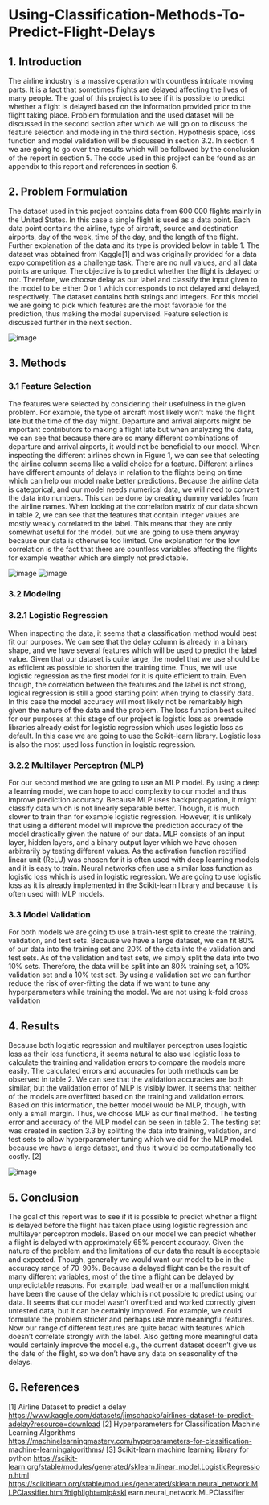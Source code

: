 # Using-Classification-Methods-To-Predict-Flight-Delays

## 1. Introduction

The airline industry is a massive operation with countless intricate moving parts. It is a fact that
sometimes flights are delayed affecting the lives of many people. The goal of this project is to see if
it is possible to predict whether a flight is delayed based on the information provided prior to the
flight taking place.
Problem formulation and the used dataset will be discussed in the second section after which we
will go on to discuss the feature selection and modeling in the third section. Hypothesis space, loss
function and model validation will be discussed in section 3.2. In section 4 we are going to go over
the results which will be followed by the conclusion of the report in section 5. The code used in this
project can be found as an appendix to this report and references in section 6.

## 2. Problem Formulation

The dataset used in this project contains data from 600 000 flights mainly in the United States. In
this case a single flight is used as a data point. Each data point contains the airline, type of aircraft,
source and destination airports, day of the week, time of the day, and the length of the flight.
Further explanation of the data and its type is provided below in table 1. The dataset was obtained
from Kaggle[1] and was originally provided for a data expo competition as a challenge task. There
are no null values, and all data points are unique.
The objective is to predict whether the flight is delayed or not. Therefore, we choose delay as our
label and classify the input given to the model to be either 0 or 1 which corresponds to not delayed
and delayed, respectively. The dataset contains both strings and integers. For this model we are
going to pick which features are the most favorable for the prediction, thus making the model
supervised. Feature selection is discussed further in the next section.

![image](https://github.com/m1k4x00/Using-Classification-Methods-To-Predict-Flight-Delays/assets/142576207/3576d9c3-48cd-4c60-b679-b234127f4bdd)

## 3. Methods
### 3.1 Feature Selection

The features were selected by considering their usefulness in the given problem. For example, the
type of aircraft most likely won’t make the flight late but the time of the day might. Departure and
arrival airports might be important contributors to making a flight late but when analyzing the data,
we can see that because there are so many different combinations of departure and arrival airports,
it would not be beneficial to our model.
When inspecting the different airlines shown in Figure 1, we can see that selecting the airline
column seems like a valid choice for a feature. Different airlines have different amounts of delays in
relation to the flights being on time which can help our model make better predictions. Because the
airline data is categorical, and our model needs numerical data, we will need to convert the data into
numbers. This can be done by creating dummy variables from the airline names.
When looking at the correlation matrix of our data shown in table 2, we can see that the features
that contain integer values are mostly weakly correlated to the label. This means that they are only
somewhat useful for the model, but we are going to use them anyway because our data is otherwise
too limited. One explanation for the low correlation is the fact that there are countless variables
affecting the flights for example weather which are simply not predictable.

![image](https://github.com/m1k4x00/Using-Classification-Methods-To-Predict-Flight-Delays/assets/142576207/cb82bacd-2bb1-4c0d-b8a1-49baab6ae3f9)
![image](https://github.com/m1k4x00/Using-Classification-Methods-To-Predict-Flight-Delays/assets/142576207/1ca07833-010b-4e0a-9624-fa18629986c9)

### 3.2 Modeling
### 3.2.1 Logistic Regression

When inspecting the data, it seems that a classification method would best fit our purposes. We can
see that the delay column is already in a binary shape, and we have several features which will be
used to predict the label value. Given that our dataset is quite large, the model that we use should be
as efficient as possible to shorten the training time. Thus, we will use logistic regression as the first
model for it is quite efficient to train. Even though, the correlation between the features and the
label is not strong, logical regression is still a good starting point when trying to classify data. In
this case the model accuracy will most likely not be remarkably high given the nature of the data
and the problem.
The loss function best suited for our purposes at this stage of our project is logistic loss as premade
libraries already exist for logistic regression which uses logistic loss as default. In this case we are
going to use the Scikit-learn library. Logistic loss is also the most used loss function in logistic
regression.

### 3.2.2 Multilayer Perceptron (MLP)

For our second method we are going to use an MLP model. By using a deep a learning model, we
can hope to add complexity to our model and thus improve prediction accuracy. Because MLP uses
backpropagation, it might classify data which is not linearly separable better. Though, it is much
slower to train than for example logistic regression. However, it is unlikely that using a different
model will improve the prediction accuracy of the model drastically given the nature of our data.
MLP consists of an input layer, hidden layers, and a binary output layer which we have chosen
arbitrarily by testing different values. As the activation function rectified linear unit (ReLU) was
chosen for it is often used with deep learning models and it is easy to train. Neural networks often
use a similar loss function as logistic loss which is used in logistic regression. We are going to use
logistic loss as it is already implemented in the Scikit-learn library and because it is often used with
MLP models.

### 3.3 Model Validation

For both models we are going to use a train-test split to create the training, validation, and test sets.
Because we have a large dataset, we can fit 80% of our data into the training set and 20% of the
data into the validation and test sets. As of the validation and test sets, we simply split the data into
two 10% sets. Therefore, the data will be split into an 80% training set, a 10% validation set and a
10% test set. By using a validation set we can further reduce the risk of over-fitting the data if we
want to tune any hyperparameters while training the model. We are not using k-fold cross validation

## 4. Results

Because both logistic regression and multilayer perceptron uses logistic loss as their loss functions,
it seems natural to also use logistic loss to calculate the training and validation errors to compare the
models more easily. The calculated errors and accuracies for both methods can be observed in table
2. We can see that the validation accuracies are both similar, but the validation error of MLP is
visibly lower. It seems that neither of the models are overfitted based on the training and validation
errors. Based on this information, the better model would be MLP, though, with only a small
margin. Thus, we choose MLP as our final method. The testing error and accuracy of the MLP
model can be seen in table 2. The testing set was created in section 3.3 by splitting the data into
training, validation, and test sets to allow hyperparameter tuning which we did for the MLP model.
because we have a large dataset, and thus it would be computationally too costly. [2]

![image](https://github.com/m1k4x00/Using-Classification-Methods-To-Predict-Flight-Delays/assets/142576207/9cc7de2d-55f9-4f5a-aaa4-22cbe8781521)

## 5. Conclusion

The goal of this report was to see if it is possible to predict whether a flight is delayed before the
flight has taken place using logistic regression and multilayer perceptron models. Based on our
model we can predict whether a flight is delayed with approximately 65% percent accuracy. Given
the nature of the problem and the limitations of our data the result is acceptable and expected.
Though, generally we would want our model to be in the accuracy range of 70-90%. Because a
delayed flight can be the result of many different variables, most of the time a flight can be delayed
by unpredictable reasons. For example, bad weather or a malfunction might have been the cause of
the delay which is not possible to predict using our data.
It seems that our model wasn’t overfitted and worked correctly given untested data, but it can be
certainly improved. For example, we could formulate the problem stricter and perhaps use more
meaningful features. Now our range of different features are quite broad with features which
doesn’t correlate strongly with the label. Also getting more meaningful data would certainly
improve the model e.g., the current dataset doesn’t give us the date of the flight, so we don’t have
any data on seasonality of the delays.

## 6. References

[1] Airline Dataset to predict a delay
https://www.kaggle.com/datasets/jimschacko/airlines-dataset-to-predict-adelay?resource=download
[2] Hyperparameters for Classification Machine Learning Algorithms
https://machinelearningmastery.com/hyperparameters-for-classification-machine-learningalgorithms/
[3] Scikit-learn machine learning library for python
https://scikit-learn.org/stable/modules/generated/sklearn.linear_model.LogisticRegression.html
https://scikitlearn.org/stable/modules/generated/sklearn.neural_network.MLPClassifier.html?highlight=mlp#skl
earn.neural_network.MLPClassifier
